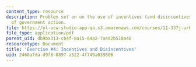 ```yaml
---
content_type: resource
description: Problem set on on the use of incentives (and disincentives) as tools
  of government action.
file: https://ol-ocw-studio-app-qa.s3.amazonaws.com/courses/11-337j-urban-design-policy-and-action-spring-2007/2460a7dad9f80897a5224f749a039806_exercise4.pdf
file_type: application/pdf
parent_uid: db9ba313-cb4f-8a15-84a2-7a4d2b518a46
resourcetype: Document
title: 'Exercise #4: Incentives and Disincentives'
uid: 2460a7da-d9f8-0897-a522-4f749a039806
---
```


